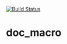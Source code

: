 [![Build Status](https://www.travis-ci.org/boncheolgu/doc_macro.svg?branch=master)](https://www.travis-ci.org/boncheolgu/doc_macro)

# doc_macro

